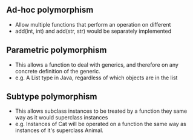 ## Ad-hoc polymorphism

-   Allow multiple functions that perform an operation on different
-   add(int, int) and add(str, str) would be separately implemented

## Parametric polymorphism

-   This allows a function to deal with generics, and therefore on any concrete definition of the generic.
-   e.g. A List type in Java, regardless of which objects are in the list

## Subtype polymorphism

-   This allows subclass instances to be treated by a function they same way as it would superclass instances
-   e.g. Instances of Cat will be operated on a function the same way as instances of it's superclass Animal.
